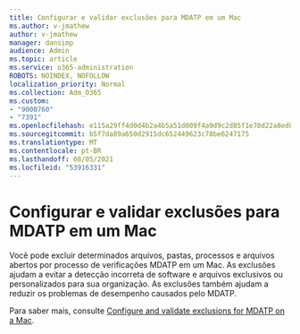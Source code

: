```yaml
---
title: Configurar e validar exclusões para MDATP em um Mac
ms.author: v-jmathew
author: v-jmathew
manager: dansimp
audience: Admin
ms.topic: article
ms.service: o365-administration
ROBOTS: NOINDEX, NOFOLLOW
localization_priority: Normal
ms.collection: Adm_O365
ms.custom:
- "9000760"
- "7391"
ms.openlocfilehash: e115a29ff4d0d4b2a4b5a51d009f4a9d9c2d85f1e70d22a8ed804ce40ca7b4ee
ms.sourcegitcommit: b5f7da89a650d2915dc652449623c78be6247175
ms.translationtype: MT
ms.contentlocale: pt-BR
ms.lasthandoff: 08/05/2021
ms.locfileid: "53916331"
---
```

# <a name="configure-and-validate-exclusions-for-mdatp-on-a-mac"></a>Configurar e validar exclusões para MDATP em um Mac

Você pode excluir determinados arquivos, pastas, processos e arquivos abertos por processo de verificações MDATP em um Mac. As exclusões ajudam a evitar a detecção incorreta de software e arquivos exclusivos ou personalizados para sua organização. As exclusões também ajudam a reduzir os problemas de desempenho causados pelo MDATP.

Para saber mais, consulte [Configure and validate exclusions for MDATP on a Mac](https://go.microsoft.com/fwlink/?linkid=2144616).
